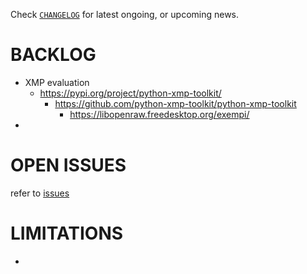 
Check
[`CHANGELOG`](https://github.com/kr-g/smog/blob/main/CHANGELOG.md)
for latest ongoing, or upcoming news.


# BACKLOG

- XMP evaluation
  - https://pypi.org/project/python-xmp-toolkit/
    - https://github.com/python-xmp-toolkit/python-xmp-toolkit
      - https://libopenraw.freedesktop.org/exempi/
- 


# OPEN ISSUES

refer to [issues](https://github.com/kr-g/smog/issues)


# LIMITATIONS

- 

